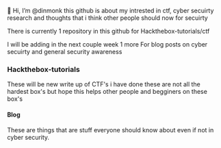  👋 Hi, I’m @dinmonk
this github is about my intrested in ctf, cyber secuirty research and thoughts that i think other people should now for secuirty 

There is currently 1 repository in this github for Hackthebox-tutorials/ctf 

I will be adding in the next couple week 1 more For blog posts on cyber secuirty and general security awareness 

### Hackthebox-tutorials


These will be new write up of CTF's i have done these are not all the hardest box's but hope this helps other people and begginers on these box's

#### Blog

These are things that are stuff everyone should know about even if not in cyber security.


<!---
dinmonk/dinmonk is a ✨ special ✨ repository because its `README.md` (this file) appears on your GitHub profile.
You can click the Preview link to take a look at your changes.
--->
